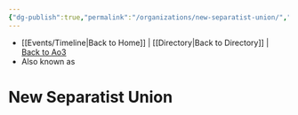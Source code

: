 ```yaml
---
{"dg-publish":true,"permalink":"/organizations/new-separatist-union/","tags":["unfinished","faction"],"noteIcon":"saber1"}
---
```


- [[Events/Timeline\|Back to Home]] | [[Directory\|Back to Directory]] | [Back to Ao3](https://archiveofourown.org/works/19334440/chapters/45992584)
- Also known as 

# New Separatist Union

